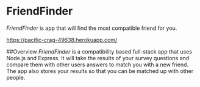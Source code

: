 # FriendFinder


*FriendFinder* is app that will find the most compatible friend for you.

https://pacific-crag-49638.herokuapp.com/


##Overview
*FriendFinder* is a compatibility based full-stack app that uses Node.js and Express. It will take the results of your survey questions and compare them with other users answers to match you with a new friend. The app also stores your results so that you can be matched up with other people. 